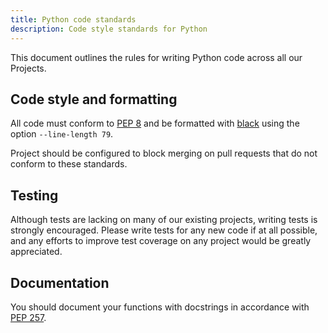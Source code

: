 ```yaml
---
title: Python code standards
description: Code style standards for Python
---
```


This document outlines the rules for writing Python code across all our Projects.

## Code style and formatting

All code must conform to [PEP 8](https://pep8.org/) and be formatted with [black](https://github.com/ambv/black) using the option `--line-length 79`.

Project should be configured to block merging on pull requests that do not conform to these standards.

## Testing

Although tests are lacking on many of our existing projects, writing tests is strongly encouraged. Please write tests for any new code if at all possible, and any efforts to improve test coverage on any project would be greatly appreciated.

## Documentation

You should document your functions with docstrings in accordance with [PEP 257](https://www.python.org/dev/peps/pep-0257/).
